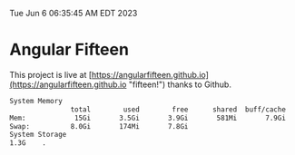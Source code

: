 Tue Jun  6 06:35:45 AM EDT 2023

# Angular Fifteen


This project is live at [https://angularfifteen.github.io](https://angularfifteen.github.io "fifteen!") thanks to Github.

```bash
System Memory
               total        used        free      shared  buff/cache   available
Mem:            15Gi       3.5Gi       3.9Gi       581Mi       7.9Gi        10Gi
Swap:          8.0Gi       174Mi       7.8Gi
System Storage
1.3G	.
```
